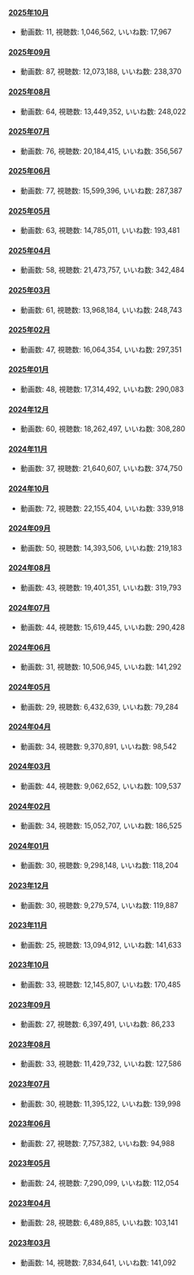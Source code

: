 #### [2025年10月](videos/202510 "wikilink")

-   動画数: 11, 視聴数: 1,046,562, いいね数: 17,967

#### [2025年09月](videos/202509 "wikilink")

-   動画数: 87, 視聴数: 12,073,188, いいね数: 238,370

#### [2025年08月](videos/202508 "wikilink")

-   動画数: 64, 視聴数: 13,449,352, いいね数: 248,022

#### [2025年07月](videos/202507 "wikilink")

-   動画数: 76, 視聴数: 20,184,415, いいね数: 356,567

#### [2025年06月](videos/202506 "wikilink")

-   動画数: 77, 視聴数: 15,599,396, いいね数: 287,387

#### [2025年05月](videos/202505 "wikilink")

-   動画数: 63, 視聴数: 14,785,011, いいね数: 193,481

#### [2025年04月](videos/202504 "wikilink")

-   動画数: 58, 視聴数: 21,473,757, いいね数: 342,484

#### [2025年03月](videos/202503 "wikilink")

-   動画数: 61, 視聴数: 13,968,184, いいね数: 248,743

#### [2025年02月](videos/202502 "wikilink")

-   動画数: 47, 視聴数: 16,064,354, いいね数: 297,351

#### [2025年01月](videos/202501 "wikilink")

-   動画数: 48, 視聴数: 17,314,492, いいね数: 290,083

#### [2024年12月](videos/202412 "wikilink")

-   動画数: 60, 視聴数: 18,262,497, いいね数: 308,280

#### [2024年11月](videos/202411 "wikilink")

-   動画数: 37, 視聴数: 21,640,607, いいね数: 374,750

#### [2024年10月](videos/202410 "wikilink")

-   動画数: 72, 視聴数: 22,155,404, いいね数: 339,918

#### [2024年09月](videos/202409 "wikilink")

-   動画数: 50, 視聴数: 14,393,506, いいね数: 219,183

#### [2024年08月](videos/202408 "wikilink")

-   動画数: 43, 視聴数: 19,401,351, いいね数: 319,793

#### [2024年07月](videos/202407 "wikilink")

-   動画数: 44, 視聴数: 15,619,445, いいね数: 290,428

#### [2024年06月](videos/202406 "wikilink")

-   動画数: 31, 視聴数: 10,506,945, いいね数: 141,292

#### [2024年05月](videos/202405 "wikilink")

-   動画数: 29, 視聴数: 6,432,639, いいね数: 79,284

#### [2024年04月](videos/202404 "wikilink")

-   動画数: 34, 視聴数: 9,370,891, いいね数: 98,542

#### [2024年03月](videos/202403 "wikilink")

-   動画数: 44, 視聴数: 9,062,652, いいね数: 109,537

#### [2024年02月](videos/202402 "wikilink")

-   動画数: 34, 視聴数: 15,052,707, いいね数: 186,525

#### [2024年01月](videos/202401 "wikilink")

-   動画数: 30, 視聴数: 9,298,148, いいね数: 118,204

#### [2023年12月](videos/202312 "wikilink")

-   動画数: 30, 視聴数: 9,279,574, いいね数: 119,887

#### [2023年11月](videos/202311 "wikilink")

-   動画数: 25, 視聴数: 13,094,912, いいね数: 141,633

#### [2023年10月](videos/202310 "wikilink")

-   動画数: 33, 視聴数: 12,145,807, いいね数: 170,485

#### [2023年09月](videos/202309 "wikilink")

-   動画数: 27, 視聴数: 6,397,491, いいね数: 86,233

#### [2023年08月](videos/202308 "wikilink")

-   動画数: 33, 視聴数: 11,429,732, いいね数: 127,586

#### [2023年07月](videos/202307 "wikilink")

-   動画数: 30, 視聴数: 11,395,122, いいね数: 139,998

#### [2023年06月](videos/202306 "wikilink")

-   動画数: 27, 視聴数: 7,757,382, いいね数: 94,988

#### [2023年05月](videos/202305 "wikilink")

-   動画数: 24, 視聴数: 7,290,099, いいね数: 112,054

#### [2023年04月](videos/202304 "wikilink")

-   動画数: 28, 視聴数: 6,489,885, いいね数: 103,141

#### [2023年03月](videos/202303 "wikilink")

-   動画数: 14, 視聴数: 7,834,641, いいね数: 141,092

